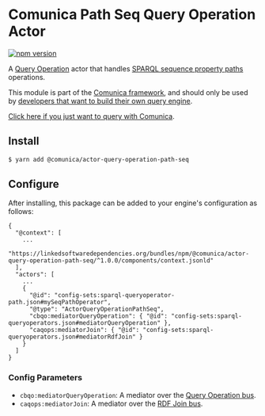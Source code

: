 # Comunica Path Seq Query Operation Actor

[![npm version](https://badge.fury.io/js/%40comunica%2Factor-query-operation-path-seq.svg)](https://www.npmjs.com/package/@comunica/actor-query-operation-path-seq)

A [Query Operation](https://github.com/comunica/comunica/tree/master/packages/bus-query-operation) actor that handles [SPARQL sequence property paths](https://www.w3.org/TR/sparql11-query/#propertypaths) operations.

This module is part of the [Comunica framework](https://github.com/comunica/comunica),
and should only be used by [developers that want to build their own query engine](https://comunica.dev/docs/modify/).

[Click here if you just want to query with Comunica](https://comunica.dev/docs/query/).

## Install

```bash
$ yarn add @comunica/actor-query-operation-path-seq
```

## Configure

After installing, this package can be added to your engine's configuration as follows:
```text
{
  "@context": [
    ...
    "https://linkedsoftwaredependencies.org/bundles/npm/@comunica/actor-query-operation-path-seq/^1.0.0/components/context.jsonld"  
  ],
  "actors": [
    ...
    {
      "@id": "config-sets:sparql-queryoperator-path.json#mySeqPathOperator",
      "@type": "ActorQueryOperationPathSeq",
      "cbqo:mediatorQueryOperation": { "@id": "config-sets:sparql-queryoperators.json#mediatorQueryOperation" },
      "caqops:mediatorJoin": { "@id": "config-sets:sparql-queryoperators.json#mediatorRdfJoin" }
    }
  ]
}
```

### Config Parameters

* `cbqo:mediatorQueryOperation`: A mediator over the [Query Operation bus](https://github.com/comunica/comunica/tree/master/packages/bus-query-operation).
* `caqops:mediatorJoin`: A mediator over the [RDF Join bus](https://github.com/comunica/comunica/tree/master/packages/bus-rdf-join).
